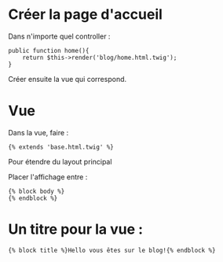 # Créer la page d'accueil

Dans n'importe quel controller :

    public function home(){
        return $this->render('blog/home.html.twig');
    }

Créer ensuite la vue qui correspond.

# Vue

Dans la vue, faire :

    {% extends 'base.html.twig' %}

Pour étendre du layout principal

Placer l'affichage entre :

    {% block body %}
    {% endblock %}

# Un titre pour la vue :

    {% block title %}Hello vous êtes sur le blog!{% endblock %}
